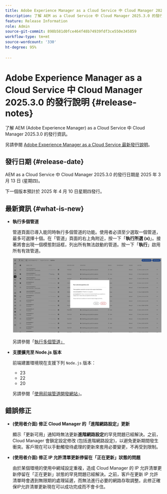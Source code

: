 ```yaml
---
title: Adobe Experience Manager as a Cloud Service 中 Cloud Manager 2025.3.0 的發行說明
description: 了解 AEM as a Cloud Service 中 Cloud Manager 2025.3.0 的發行資訊。
feature: Release Information
role: Admin
source-git-commit: 898b581d0fce464f48b74939fdf3ce550e345859
workflow-type: tm+mt
source-wordcount: '330'
ht-degree: 95%

---
```


# Adobe Experience Manager as a Cloud Service 中 Cloud Manager 2025.3.0 的發行說明 {#release-notes}

<!-- https://wiki.corp.adobe.com/display/DMSArchitecture/Cloud+Manager+2025.03.0+Release -->

了解 AEM (Adobe Experience Manager) as a Cloud Service 中 Cloud Manager 2025.3.0 的發行資訊。


另請參閱 [Adobe Experience Manager as a Cloud Service 最新發行說明](/help/release-notes/release-notes-cloud/release-notes-current.md)。

## 發行日期 {#release-date}

AEM as a Cloud Service 中 Cloud Manager 2025.3.0 的發行日期是 2025 年 3 月 13 日 (星期四)。

下一個版本預計於 2025 年 4 月 10 日星期四發行。

## 最新資訊 {#what-is-new}

* **執行多個管道**

  管道頁面已導入能同時執行多個管道的功能。使用者必須至少選取一個管道，最多可選擇十個。在「管道」頁面的右上角附近，按一下「**執行所選 (x)**」。接著將會出現一個模態對話框，列出所有無法啟動的管道。按一下「**執行**」啟用所有有效管道。

  ![執行所選管道對話框](/help/implementing/cloud-manager/release-notes/assets/run-selected-pipelines.png)

  另請參閱「[執行多個管道」](/help/implementing/cloud-manager/configuring-pipelines/managing-pipelines.md#run-multiple-pipelines)

* **支援擴充至 Node.js 版本**

  前端建置環境現在支援下列 `Node.js` 版本：

   * 23
   * 22
   * 20

  另請參閱「[使用前端管道開發網站](/help/implementing/developing/introduction/developing-with-front-end-pipelines.md#node-versions)」。<!-- CMGR-65307 -->

<!--
## Early adoption program {#early-adoption}

Be a part of Cloud Manager's early adoption program and have a chance to test upcoming features. -->


## 錯誤修正

* **(使用者介面) 修正 Cloud Manager 的「進階網路設定」更新**

  顯示「更新可用」通知時無法更新&#x200B;**進階網路設定**&#x200B;的罕見問題已經解決。之前，Cloud Manager 會鎖定設定修改 (包括進階網路設定)，以避免更新期間發生衝突。客戶現在可以手動觸發待處理的更新來套用必要變更，不再受到限制。<!-- CMGR-65913 and CMGR-65788 -->

* **(使用者介面) 修正 IP 允許清單更新停留在「正在更新」狀態的問題**

  由於某個環境的使用中網域設定重複，造成 Cloud Manager 的 IP 允許清單更新停留在「正在更新」狀態的罕見問題已經解決。之前，客戶在更新 IP 允許清單時會遇到無限期的處理延遲，而無法進行必要的網路存取調整。此修正確保IP允許清單更新現在可以成功完成而不會卡住。<!-- CMGR-65786 -->




<!-- ## Known issues {#known-issues} -->
